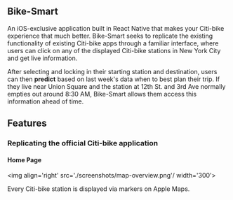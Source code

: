 ## Bike-Smart

An iOS-exclusive application built in React Native that makes your Citi-bike experience that 
much better. Bike-Smart seeks to replicate the existing functionality of
existing Citi-bike apps through a familiar interface, where users can click on 
any of the displayed Citi-bike stations in New York City and get live information.

After selecting and locking in their starting station and destination, 
users can then **predict** based on last week's data when to best plan their trip.
If they live near Union Square and the station at 12th St. and 3rd Ave normally empties
out around 8:30 AM, Bike-Smart allows them access this information ahead of time.

## Features

### Replicating the official Citi-bike application

#### Home Page
 <img align='right' src='./screenshots/map-overview.png'/ width='300'>

 Every Citi-bike station is displayed via markers on Apple Maps. 

<!--![alt text](./screenshots/map-overview.png)-->

